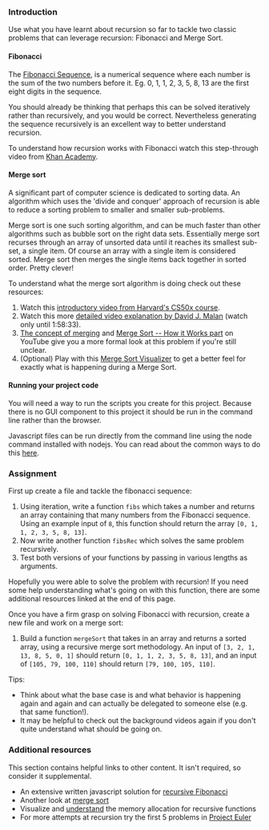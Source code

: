 ### Introduction

Use what you have learnt about recursion so far to tackle two classic problems that can leverage recursion: Fibonacci and Merge Sort.

#### Fibonacci

The [Fibonacci Sequence](http://en.wikipedia.org/wiki/Fibonacci_number), is a numerical sequence where each number is the sum of the two numbers before it. Eg. 0, 1, 1, 2, 3, 5, 8, 13 are the first eight digits in the sequence.

You should already be thinking that perhaps this can be solved iteratively rather than recursively, and you would be correct. Nevertheless generating the sequence recursively is an excellent way to better understand recursion.

To understand how recursion works with Fibonacci watch this step-through video from [Khan Academy](https://www.youtube.com/watch?v=zg-ddPbzcKM).

#### Merge sort

A significant part of computer science is dedicated to sorting data. An algorithm which uses the 'divide and conquer' approach of recursion is able to reduce a sorting problem to smaller and smaller sub-problems.

Merge sort is one such sorting algorithm, and can be much faster than other algorithms such as bubble sort on the right data sets. Essentially merge sort recurses through an array of unsorted data until it reaches its smallest sub-set, a single item. Of course an array with a single item is considered sorted. Merge sort then merges the single items back together in sorted order. Pretty clever!

To understand what the merge sort algorithm is doing check out these resources:

1. Watch this [introductory video from Harvard's CS50x course](https://youtu.be/Ns7tGNbtvV4).
1. Watch this more [detailed video explanation by David J. Malan](https://youtu.be/4oqjcKenCH8?t=6248) (watch only until 1:58:33).
1. [The concept of merging](https://youtu.be/6pV2IF0fgKY) and [Merge Sort -- How it Works part](https://youtu.be/mB5HXBb_HY8) on YouTube give you a more formal look at this problem if you're still unclear.
1. (Optional) Play with this [Merge Sort Visualizer](https://www.hackerearth.com/practice/algorithms/sorting/merge-sort/visualize/) to get a better feel for exactly what is happening during a Merge Sort.

<div class="lesson-note lesson-note--tip" markdown="1">

#### Running your project code

You will need a way to run the scripts you create for this project. Because there is no GUI component to this project it should be run in the command line rather than the browser.

Javascript files can be run directly from the command line using the node command installed with nodejs. You can read about the common ways to do this [here](https://github.com/nodejs/nodejs.dev/blob/aa4239e87a5adc992fdb709c20aebb5f6da77f86/content/learn/command-line/node-run-cli.en.md).

</div>

### Assignment

<div class="lesson-content__panel" markdown="1">

First up create a file and tackle the fibonacci sequence:

1. Using iteration, write a function `fibs` which takes a number and returns an array containing that many numbers from the Fibonacci sequence. Using an example input of `8`, this function should return the array `[0, 1, 1, 2, 3, 5, 8, 13]`.
1. Now write another function `fibsRec` which solves the same problem recursively.
1. Test both versions of your functions by passing in various lengths as arguments.

Hopefully you were able to solve the problem with recursion! If you need some help understanding what's going on with this function, there are some additional resources linked at the end of this page.

Once you have a firm grasp on solving Fibonacci with recursion, create a new file and work on a merge sort:

1. Build a function `mergeSort` that takes in an array and returns a sorted array, using a recursive merge sort methodology. An input of `[3, 2, 1, 13, 8, 5, 0, 1]` should return `[0, 1, 1, 2, 3, 5, 8, 13]`, and an input of `[105, 79, 100, 110]` should return `[79, 100, 105, 110]`.

Tips:

-   Think about what the base case is and what behavior is happening again and again and can actually be delegated to someone else (e.g. that same function!).
-   It may be helpful to check out the background videos again if you don't quite understand what should be going on.

</div>

### Additional resources

This section contains helpful links to other content. It isn't required, so consider it supplemental.

-   An extensive written javascript solution for [recursive Fibonacci](https://www.scaler.com/topics/fibonacci-series-in-javascript/)
-   Another look at [merge sort](http://www.sorting-algorithms.com/merge-sort)
-   Visualize and [understand](https://www.educative.io/courses/recursion-for-coding-interviews-in-javascript/NEZ7kKgMJKK) the memory allocation for recursive functions
-   For more attempts at recursion try the first 5 problems in [Project Euler](https://projecteuler.net/problems)